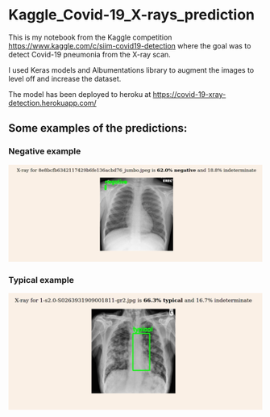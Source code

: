 # Kaggle_Covid-19_X-rays_prediction

This is my notebook from the Kaggle competition https://www.kaggle.com/c/siim-covid19-detection 
where the goal was to detect Covid-19 pneumonia from the X-ray scan.

I used Keras models and Albumentations library to augment the images to level off and increase the dataset.

The model has been deployed to heroku at https://covid-19-xray-detection.herokuapp.com/

## Some examples of the predictions:

### Negative example

![Negative example](./Images/Screenshot_20210718_204242.png)

### Typical example
![Typical example](./Images/Screenshot_20210718_204316.png)
